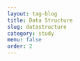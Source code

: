 ```yaml
---
layout: tag-blog
title: Data Structure
slug: datastructure
category: study
menu: false
order: 2
---
```

